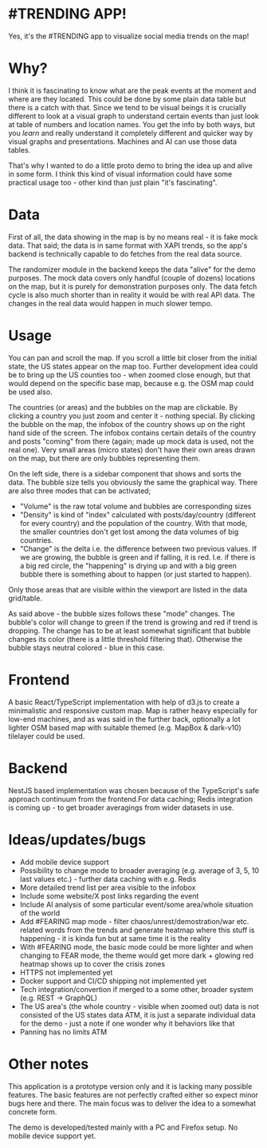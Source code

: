 # #TRENDING APP!

Yes, it's the #TRENDING app to visualize social media trends on the map!

# Why?

I think it is fascinating to know what are the peak events at the moment and where are they located. This could be done by some plain data table but there is a catch with that. Since we tend to be visual beings it is crucially different to look at a visual graph to understand certain events than just look at table of numbers and location names. You get the info by both ways, but you _learn_ and really understand it completely different and quicker way by visual graphs and presentations. Machines and AI can use those data tables. 

That's why I wanted to do a little proto demo to bring the idea up and alive in some form. I think this kind of visual information could have some practical usage too - other kind than just plain "it's fascinating".

# Data

First of all, the data showing in the map is by no means real - it is fake mock data. That said; the data is in same format with XAPI trends, so the app's backend is technically capable to do fetches from the real data source. 

The randomizer module in the backend keeps the data "alive" for the demo purposes. The mock data covers only handful (couple of dozens) locations on the map, but it is purely for demonstration purposes only. The data fetch cycle is also much shorter than in reality it would be with real API data. The changes in the real data would happen in much slower tempo.

# Usage

You can pan and scroll the map. If you scroll a little bit closer from the initial state, the US states appear on the map too. Further development idea could be to bring up the US counties too - when zoomed close enough, but that would depend on the specific base map, because e.g. the OSM map could be used also.

The countries (or areas) and the bubbles on the map are clickable. By clicking a country you just zoom and center it - nothing special. By clicking the bubble on the map, the infobox of the country shows up on the right hand side of the screen. The infobox contains certain details of the country and posts "coming" from there (again; made up mock data is used, not the real one). Very small areas (micro states) don't have their own areas drawn on the map, but there are only bubbles representing them.

On the left side, there is a sidebar component that shows and sorts the data. The bubble size tells you obviously the same the graphical way. There are also three modes that can be activated; 
* "Volume" is the raw total volume and bubbles are corresponding sizes
* "Density" is kind of "index" calculated with posts/day/country (different for every country) and the population of the country. With that mode, the smaller countries don't get lost among the data volumes of big countries.
* "Change" is the delta i.e. the difference between two previous values. If we are growing, the bubble is green and if falling, it is red. I.e. if there is a big red circle, the "happening" is drying up and with a big green bubble there is something about to happen (or just started to happen).

Only those areas that are visible within the viewport are listed in the data grid/table.

As said above - the bubble sizes follows these "mode" changes. The bubble's color will change to green if the trend is growing and red if trend is dropping. The change has to be at least somewhat significant that bubble changes its color (there is a little threshold filtering that). Otherwise the bubble stays neutral colored - blue in this case.

# Frontend

A basic React/TypeScript implementation with help of d3.js to create a minimalistic and responsive custom map. Map is rather heavy especially for low-end machines, and as was said in the further back, optionally a lot lighter OSM based map with suitable themed (e.g. MapBox & dark-v10) tilelayer could be used.

# Backend

NestJS based implementation was chosen because of the TypeScript's safe approach continuum from the frontend.For data caching; Redis integration is coming up - to get broader averagings from wider datasets in use.

# Ideas/updates/bugs

* Add mobile device support
* Possibility to change mode to broader averaging (e.g. average of 3, 5, 10 last values etc.) - further data caching with e.g. Redis
* More detailed trend list per area visible to the infobox
* Include some website/X post links regarding the event
* Include AI analysis of some particular event/some area/whole situation of the world
* Add #FEARING map mode - filter chaos/unrest/demostration/war etc. related words from the trends and generate heatmap where this stuff is happening - it is kinda fun but at same time it is the reality
* With #FEARING mode, the basic mode could be more lighter and when changing to FEAR mode, the theme would get more dark + glowing red heatmap shows up to cover the crisis zones
* HTTPS not implemented yet
* Docker support and CI/CD shipping not implemented yet
* Tech integration/convertion if merged to a some other, broader system (e.g. REST -> GraphQL)
* The US area's (the whole country - visible when zoomed out) data is not consisted of the US states data ATM, it is just a separate individual data for the demo - just a note if one wonder why it behaviors like that
* Panning has no limits ATM
  
# Other notes

This application is a prototype version only and it is lacking many possible features. The basic features are not perfectly crafted either so expect minor bugs here and there. The main focus was to deliver the idea to a somewhat concrete form.

The demo is developed/tested mainly with a PC and Firefox setup. No mobile device support yet.
